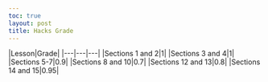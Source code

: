 ```yaml
---
toc: true
layout: post
title: Hacks Grade
---
```


|Lesson|Grade|
|---|---|---|
|Sections 1 and 2|1|
|Sections 3 and 4|1|
|Sections 5-7|0.9|
|Sections 8 and 10|0.7|
|Sections 12 and 13|0.8|
|Sections 14 and 15|0.95|